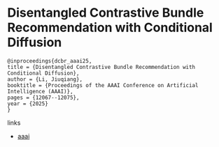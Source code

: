 # Disentangled Contrastive Bundle Recommendation with Conditional Diffusion

```
@inproceedings{dcbr_aaai25,
title = {Disentangled Contrastive Bundle Recommendation with Conditional Diffusion},
author = {Li, Jiuqiang},
booktitle = {Proceedings of the AAAI Conference on Artificial Intelligence (AAAI)},
pages = {12067--12075},
year = {2025}
}
```

links
- [aaai](https://ojs.aaai.org/index.php/AAAI/article/view/33314)
